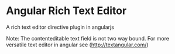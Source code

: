 # Angular Rich Text Editor
A rich text editor directive plugin in angularjs

Note: The contenteditable text field is not two way bound.
For more versatile text editor in angular see (http://textangular.com/)

